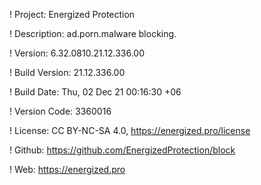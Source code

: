 ! Project: Energized Protection

! Description: ad.porn.malware blocking.

! Version: 6.32.0810.21.12.336.00

! Build Version: 21.12.336.00

! Build Date: Thu, 02 Dec 21 00:16:30 +06

! Version Code: 3360016

! License: CC BY-NC-SA 4.0, https://energized.pro/license

! Github: https://github.com/EnergizedProtection/block

! Web: https://energized.pro
